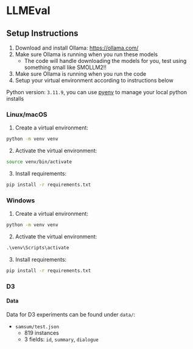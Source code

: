 # LLMEval

## Setup Instructions

1. Download and install Ollama: https://ollama.com/
2. Make sure Ollama is running when you run these models
    - The code will handle downloading the models for you, test using something small like SMOLLM2!!
3. Make sure Ollama is running when you run the code
4. Setup your virtual environment according to instructions below


Python version: `3.11.9`, you can use [pyenv](https://github.com/pyenv/pyenv) to manage your local python installs

### Linux/macOS

1. Create a virtual environment:
```bash
python -m venv venv
```

2. Activate the virtual environment:
```bash
source venv/bin/activate
```

3. Install requirements:
```bash
pip install -r requirements.txt
```

### Windows

1. Create a virtual environment:
```cmd
python -m venv venv
```

2. Activate the virtual environment:
```cmd
.\venv\Scripts\activate
```

3. Install requirements:
```cmd
pip install -r requirements.txt
```
### D3
#### Data
Data for D3 experiments can be found under `data/`:
- `samsum/test.json`
    - 819 instances
    - 3 fields: `id`, `summary`, `dialogue`